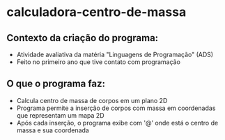 # calculadora-centro-de-massa

## Contexto da criação do programa:
- Atividade avaliativa da matéria "Linguagens de Programação" (ADS)
- Feito no primeiro ano que tive contato com programação

## O que o programa faz:
- Calcula centro de massa de corpos em um plano 2D
- Programa permite a inserção de corpos com massa em coordenadas que representam um mapa 2D
- Após cada inserção, o programa exibe com '@' onde está o centro de massa e sua coordenada
